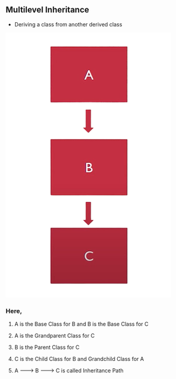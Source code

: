 ## Multilevel Inheritance

- Deriving a class from another derived class

<img src="https://github.com/Tayeb-Ahmed-TAS/Images/blob/main/Multilevel%20Inheritance.png" />

### Here,

1.  A is the Base Class for B and B is the Base Class for C

2.  A is the Grandparent Class for C

3.  B is the Parent Class for C

4.  C is the Child Class for B and Grandchild Class for A

5.  A ---> B ---> C is called Inheritance Path
